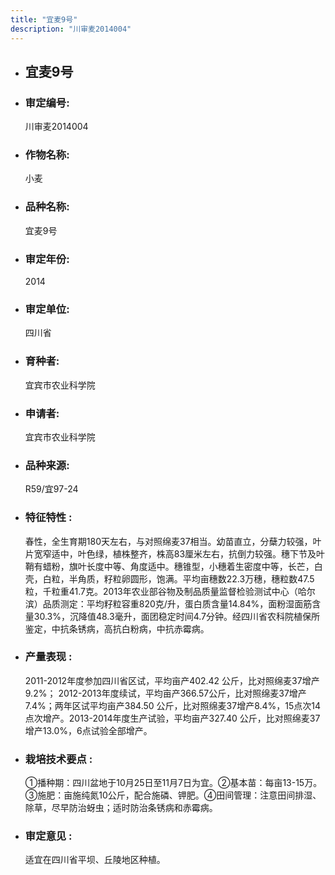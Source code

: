 ```yaml
---
title: "宜麦9号"
description: "川审麦2014004"
---
```

* ## 宜麦9号
* ###  审定编号:  
   川审麦2014004

*  ### 作物名称:  
   小麦

*   ###  品种名称: 
    宜麦9号

*   ### 审定年份: 
    2014

*   ### 审定单位:  
    四川省

*   ### 育种者:  
    宜宾市农业科学院

*   ### 申请者:  
    宜宾市农业科学院

*   ### 品种来源:  
    R59/宜97-24

*   ### 特征特性 : 
    春性，全生育期180天左右，与对照绵麦37相当。幼苗直立，分蘖力较强，叶片宽窄适中，叶色绿，植株整齐，株高83厘米左右，抗倒力较强。穗下节及叶鞘有蜡粉，旗叶长度中等、角度适中。穗锥型，小穗着生密度中等，长芒，白壳，白粒，半角质，籽粒卵圆形，饱满。平均亩穗数22.3万穗，穗粒数47.5粒，千粒重41.7克。2013年农业部谷物及制品质量监督检验测试中心（哈尔滨）品质测定：平均籽粒容重820克/升，蛋白质含量14.84%，面粉湿面筋含量30.3%，沉降值48.3毫升，面团稳定时间4.7分钟。经四川省农科院植保所鉴定，中抗条锈病，高抗白粉病，中抗赤霉病。

*   ### 产量表现 : 
    2011-2012年度参加四川省区试，平均亩产402.42 公斤，比对照绵麦37增产9.2%； 2012-2013年度续试，平均亩产366.57公斤，比对照绵麦37增产7.4%；两年区试平均亩产384.50 公斤，比对照绵麦37增产8.4%，15点次14点次增产。2013-2014年度生产试验，平均亩产327.40 公斤，比对照绵麦37增产13.0%，6点试验全部增产。

*   ### 栽培技术要点 : 
    ①播种期：四川盆地于10月25日至11月7日为宜。②基本苗：每亩13-15万。③施肥：亩施纯氮10公斤，配合施磷、钾肥。④田间管理：注意田间排湿、除草，尽早防治蚜虫；适时防治条锈病和赤霉病。

*   ### 审定意见 : 
    适宜在四川省平坝、丘陵地区种植。
